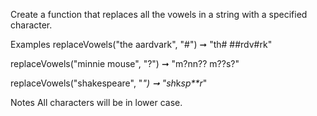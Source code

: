 Create a function that replaces all the vowels in a string with a specified character.

Examples
replaceVowels("the aardvark", "#") ➞ "th# ##rdv#rk"

replaceVowels("minnie mouse", "?") ➞ "m?nn?? m??s?"

replaceVowels("shakespeare", "*") ➞ "sh*k*sp**r*"

Notes
All characters will be in lower case.